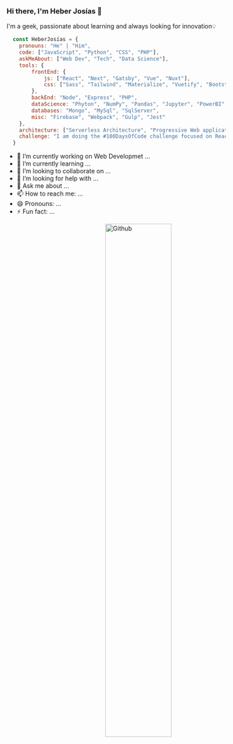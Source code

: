 ### Hi there, I'm Heber Josías 👋
I'm a geek, passionate about learning and always looking for innovation💡

```js
  const HeberJosías = {
    pronouns: "He" | "Him",
    code: ["JavaScript", "Python", "CSS", "PHP"],
    askMeAbout: ["Web Dev", "Tech", "Data Science"],
    tools: {
        frontEnd: {
            js: ["React", "Next", "Gatsby", "Vue", "Nuxt"],
            css: ["Sass", "Tailwind", "Materialize", "Vuetify", "Bootstrap"]
        },
        backEnd: "Node", "Express", "PHP",
        dataScience: "Phyton", "NumPy", "Pandas", "Jupyter", "PowerBI",
        databases: "Mongo", "MySql", "SqlServer",
        misc: "Firebase", "Webpack", "Gulp", "Jest"
    },
    architecture: ["Serverless Architecture", "Progressive Web applications", "Single Page Applications"],
    challenge: "I am doing the #100DaysOfCode challenge focused on React and Next"
  }
```
- 🔭 I’m currently working on Web Developmet ...
- 🌱 I’m currently learning ...
- 👯 I’m looking to collaborate on ...
- 🤔 I’m looking for help with ...
- 💬 Ask me about ...
- 📫 How to reach me: ...
- 😄 Pronouns: ...
- ⚡ Fun fact: ...
<img width="55%" align="right" alt="Github" src="https://user-images.githubusercontent.com/53913737/91210533-fec40000-e6d2-11ea-90a7-4a4547fd149d.png" />

<!--
**heberjosias/heberjosias** is a ✨ _special_ ✨ repository because its `README.md` (this file) appears on your GitHub profile.

Here are some ideas to get you started:

- 🔭 I’m currently working on Web Developmet ...
- 🌱 I’m currently learning ...
- 👯 I’m looking to collaborate on ...
- 🤔 I’m looking for help with ...
- 💬 Ask me about ...
- 📫 How to reach me: ...
- 😄 Pronouns: ...
- ⚡ Fun fact: ...
-->
